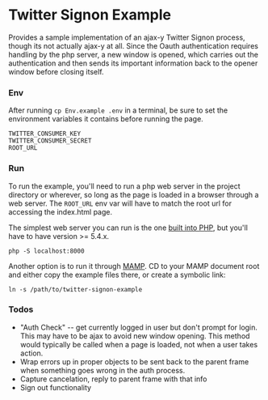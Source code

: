 Twitter Signon Example
======================

Provides a sample implementation of an ajax-y Twitter Signon process, though its not actually ajax-y at all. Since the Oauth authentication requires handling by the php server, a new window is opened, which carries out the authentication and then sends its important information back to the opener window before closing itself. 

### Env

After running `cp Env.example .env` in a terminal, be sure to set the environment variables it contains before running the page. 

    TWITTER_CONSUMER_KEY
    TWITTER_CONSUMER_SECRET
    ROOT_URL

### Run

To run the example, you'll need to run a php web server in the project directory or wherever, so long as the page is loaded in a browser through a web server. The `ROOT_URL` env var will have to match the root url for accessing the index.html page.

The simplest web server you can run is the one [built into PHP](http://php.net/manual/en/features.commandline.webserver.php), but you'll have to have version >= 5.4.x. 

    php -S localhost:8000
    
Another option is to run it through [MAMP](http://www.mamp.info/en/index.html). CD to your MAMP document root and either copy the example files there, or create a symbolic link:

    ln -s /path/to/twitter-signon-example

### Todos

- "Auth Check" -- get currently logged in user but don't prompt for login. This may have to be ajax to avoid new window opening. This method would typically be called when a page is loaded, not when a user takes action.
- Wrap errors up in proper objects to be sent back to the parent frame when something goes wrong in the auth process.
- Capture cancelation, reply to parent frame with that info
- Sign out functionality
